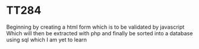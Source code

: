 # TT284

Beginning by creating a html form which is to be validated by javascript
Which will then be extracted with php
and finally be sorted into a database using sql which I am yet to learn


